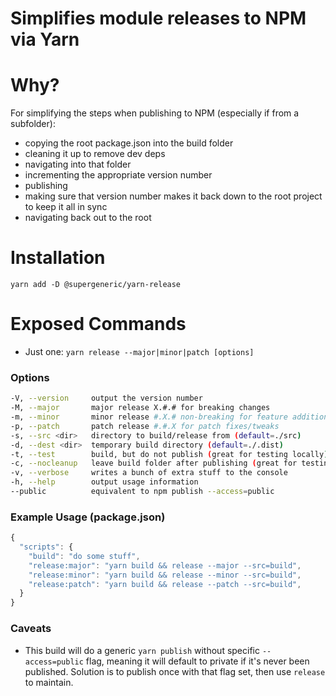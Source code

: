 Simplifies module releases to NPM via Yarn
===

# Why?
For simplifying the steps when publishing to NPM (especially if from a subfolder):
- copying the root package.json into the build folder
- cleaning it up to remove dev deps
- navigating into that folder
- incrementing the appropriate version number
- publishing
- making sure that version number makes it back down to the root project to keep it all in sync
- navigating back out to the root

# Installation
```
yarn add -D @supergeneric/yarn-release
```

# Exposed Commands
- Just one: `yarn release --major|minor|patch [options]`

### Options
```bash
-V, --version     output the version number
-M, --major       major release X.#.# for breaking changes
-m, --minor       minor release #.X.# non-breaking for feature additions
-p, --patch       patch release #.#.X for patch fixes/tweaks
-s, --src <dir>   directory to build/release from (default=./src)
-d, --dest <dir>  temporary build directory (default=./.dist)
-t, --test        build, but do not publish (great for testing locally)
-c, --nocleanup   leave build folder after publishing (great for testing locally)
-v, --verbose     writes a bunch of extra stuff to the console
-h, --help        output usage information
--public          equivalent to npm publish --access=public
```

### Example Usage (package.json)
```js
{
  "scripts": {
    "build": "do some stuff",
    "release:major": "yarn build && release --major --src=build",
    "release:minor": "yarn build && release --minor --src=build",
    "release:patch": "yarn build && release --patch --src=build",
  }
}
```

### Caveats
- This build will do a generic `yarn publish` without specific `--access=public` flag,
meaning it will default to private if it's never been published.  Solution is to publish once with that
flag set, then use `release` to maintain.
